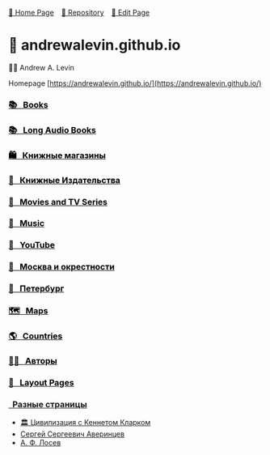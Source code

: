 <style> h3 > a {color: initial;}</style>

[🚀 Home Page](https://andrewalevin.github.io/) &ensp;  [🏰 Repository](https://github.com/andrewalevin/andrewalevin.github.io) &ensp;  [🔨 Edit Page](https://github.com/andrewalevin/andrewalevin.github.io/edit/main/README.md)

# 👋 andrewalevin.github.io

🚴‍♂️ Andrew A. Levin


Homepage [https://andrewalevin.github.io/](https://andrewalevin.github.io/)



### [📚 &nbsp;    Books](books)


### [📚 &nbsp;    Long Audio Books](/audio-books)


### [🛍 &nbsp;    Книжные магазины](bookstores)


### [📖 &nbsp;    Книжные Издательства](publishers)


### [🎥 &nbsp;    Movies and TV Series](movies/)


### [🎸 &nbsp;    Music](music)


### [🎥 &nbsp;    YouTube](youtube)


### [🌳 &nbsp;    Москва и окрестности](moscow)


### [🌊 &nbsp;    Петербург](spb)


### [🗺️ &nbsp;    Maps](/maps/)


### [🌎 &nbsp;    Countries](/countries/)


### [🧞‍♀️ &nbsp;    Авторы](authors/)


### [📐 &nbsp;      Layout Pages](layout/)


### [&nbsp;      Разные страницы]()

- [🏛 Цивилизация c Кеннетом Кларком](civilization)
- [Сергей Сергеевич Аверинцев](averintsev)
- [А. Ф. Лосев](losev)





